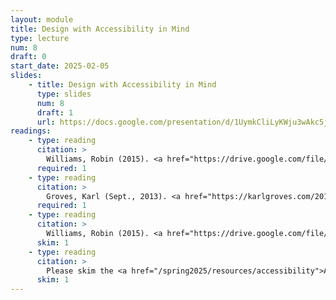```yaml
---
layout: module
title: Design with Accessibility in Mind
type: lecture
num: 8
draft: 0
start_date: 2025-02-05
slides:
    - title: Design with Accessibility in Mind
      type: slides
      num: 8
      draft: 1
      url: https://docs.google.com/presentation/d/1UymkCliLyKWju3wAkc5juFI4whjaFFHD8J8gJfY8Vbs/edit?usp=sharing
readings: 
    - type: reading
      citation: > 
        Williams, Robin (2015). <a href="https://drive.google.com/file/d/1lyeEZlnfo7QJ_SE059TrCgw8JUBiX6rV/view?usp=sharing" target="_blank">The Non-Designer's Design Book, Chapter 1</a>.
      required: 1
    - type: reading
      citation: >
        Groves, Karl (Sept., 2013). <a href="https://karlgroves.com/2013/09/05/the-6-simplest-web-accessibility-tests-anyone-can-do" target="_blank">The 6 Simplest Web Accessibility Tests Anyone Can Do</a>.
      required: 1
    - type: reading
      citation: > 
        Williams, Robin (2015). <a href="https://drive.google.com/file/d/1Ps9kGmRrj7Uw2B38KM_SoTKHtPhY-a3L/view?usp=sharing" target="_blank">The Non-Designer's Design Book, Chapter 2</a>.
      skim: 1
    - type: reading
      citation: >
        Please skim the <a href="/spring2025/resources/accessibility">Accessibility Resources</a>.
      skim: 1
---
```


